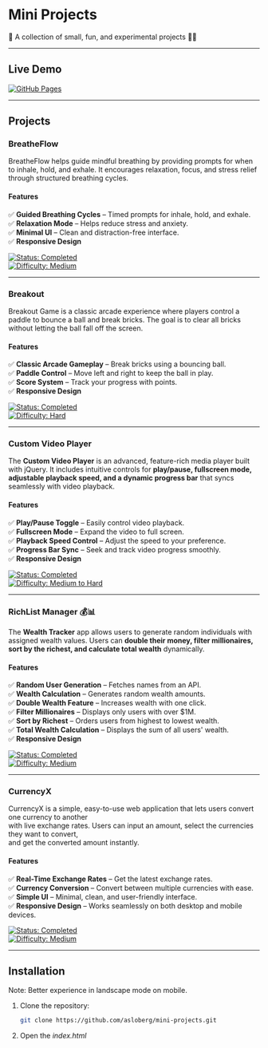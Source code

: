 # Mini Projects  
🚀 A collection of small, fun, and experimental projects 🎨💡  

---

## Live Demo  
[![GitHub Pages](https://img.shields.io/badge/Live%20Demo-Available-green)](https://asloberg.github.io/mini-projects/)  

---

## Projects

### BreatheFlow  
BreatheFlow helps guide mindful breathing by providing prompts for when to inhale, hold, and exhale. It encourages relaxation, focus, and stress relief through structured breathing cycles.  

#### Features  
✅ **Guided Breathing Cycles** – Timed prompts for inhale, hold, and exhale.  
✅ **Relaxation Mode** – Helps reduce stress and anxiety.  
✅ **Minimal UI** – Clean and distraction-free interface.   
✅ **Responsive Design**

[![Status: Completed](https://img.shields.io/badge/status-completed-brightgreen)](https://github.com/asloberg/mini-projects)  
[![Difficulty: Medium](https://img.shields.io/badge/difficulty-medium-orange)](https://github.com/asloberg/mini-projects)  

---

### Breakout  
Breakout Game is a classic arcade experience where players control a paddle to bounce a ball and break bricks. The goal is to clear all bricks without letting the ball fall off the screen.

#### Features  
✅ **Classic Arcade Gameplay** – Break bricks using a bouncing ball.  
✅ **Paddle Control** – Move left and right to keep the ball in play.  
✅ **Score System** – Track your progress with points.  
✅ **Responsive Design**

[![Status: Completed](https://img.shields.io/badge/status-completed-brightgreen)](https://github.com/asloberg/mini-projects)  
[![Difficulty: Hard](https://img.shields.io/badge/difficulty-hard-red)](https://github.com/asloberg/mini-projects)  

---

### Custom Video Player  
The **Custom Video Player** is an advanced, feature-rich media player built with jQuery. It includes intuitive controls for **play/pause, fullscreen mode, adjustable playback speed, and a dynamic progress bar** that syncs seamlessly with video playback.  

#### Features  
✅ **Play/Pause Toggle** – Easily control video playback.  
✅ **Fullscreen Mode** – Expand the video to full screen.  
✅ **Playback Speed Control** – Adjust the speed to your preference.  
✅ **Progress Bar Sync** – Seek and track video progress smoothly.   
✅ **Responsive Design**   

[![Status: Completed](https://img.shields.io/badge/status-completed-brightgreen)](https://github.com/asloberg/mini-projects)  
[![Difficulty: Medium to Hard](https://img.shields.io/badge/difficulty-medium--hard-orange)](https://github.com/asloberg/mini-projects)  

---

### RichList Manager 💰📊
The **Wealth Tracker** app allows users to generate random individuals with assigned wealth values. Users can **double their money, filter millionaires, sort by the richest, and calculate total wealth** dynamically.

#### Features
✅ **Random User Generation** – Fetches names from an API.  
✅ **Wealth Calculation** – Generates random wealth amounts.  
✅ **Double Wealth Feature** – Increases wealth with one click.  
✅ **Filter Millionaires** – Displays only users with over $1M.  
✅ **Sort by Richest** – Orders users from highest to lowest wealth.  
✅ **Total Wealth Calculation** – Displays the sum of all users' wealth.  
✅ **Responsive Design**

[![Status: Completed](https://img.shields.io/badge/status-completed-brightgreen)](https://github.com/asloberg/mini-projects)  
[![Difficulty: Medium](https://img.shields.io/badge/difficulty-medium-orange)](https://github.com/asloberg/mini-projects)

---

### CurrencyX
CurrencyX is a simple, easy-to-use web application that lets users convert one currency to another   
with live exchange rates. Users can input an amount, select the currencies they want to convert,   
and get the converted amount instantly.   

#### Features
✅ **Real-Time Exchange Rates** – Get the latest exchange rates.  
✅ **Currency Conversion** – Convert between multiple currencies with ease.  
✅ **Simple UI** – Minimal, clean, and user-friendly interface.  
✅ **Responsive Design** – Works seamlessly on both desktop and mobile devices.

[![Status: Completed](https://img.shields.io/badge/status-completed-brightgreen)](https://github.com/asloberg/currencyx)  
[![Difficulty: Medium](https://img.shields.io/badge/difficulty-medium-orange)](https://github.com/asloberg/currencyx)

---

## Installation  
Note: Better experience in landscape mode on mobile.   
1. Clone the repository:  
   ```bash
   git clone https://github.com/asloberg/mini-projects.git
2. Open the *index.html* 
